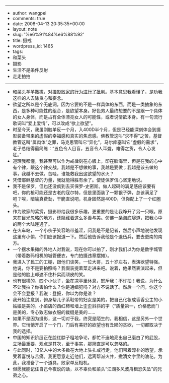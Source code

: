 - --
- author: wangpei
- comments: true
- date: 2008-04-13 20:35:35+00:00
- layout: note
- slug: '%e6%91%84%e6%88%92'
- title: 摄戒
- wordpress_id: 1465
- tags:
- 和菜头
- 摄影
- 生活不是条件反射
- 走走拍拍
- --
- 和菜头羊羊撒撒，对[摄影败家的行为进行了批判](http://www.hecaitou.net/?p=2787)。基本意思我看懂了，是劝我这样的人去除贪心和妄念。
- 欲望之所以是个无底洞，因为它要的不是一样具体的东西，而是一类抽象的东西，是多种可能性的组合，是欲望本身。好色男人最终想要的不是跟一个具体的女人身体，而是占有全体漂亮女人的可能性，或者说情欲本身。有一句流行歌词叫“爱上爱情”，可以改成“欲上欲望”。
- 时至今天，我虽刚触单反一个月，入400D半个月，但是已经能深刻体会到摄影装备带来的虚假的幸福感和真实的焦虑感。佛教管这叫“求不得”之苦，基督教管这叫“属肉体”之罪，马克思管叫它“异化”，马尔库塞叫它“虚假的需求”，老子总结得最简练：“五色令人目盲，五音令人耳聋，难得之货，令人心发狂。”
- 道理我都懂，我甚至可以作为戒律刻在心版上，印在脑海里，但是在我的心中有个律，跟这个律交战。我越是不想做的事，我越是要做；我越是该去做的事，我越不去做。苦哇，谁能救我出这欲望的水火？
- 凭借耶稣基督的力量，我就能得胜有余了。使徒保罗信心坚定地说。
- 我不是保罗，但也还没疯到去买保罗-史密斯。做人起码的满足感应该要有吧，你的枪可能还是古老的寇尔特，但是里面装了一颗银子弹，总该满足了吧？唉，暗喻真费劲，干脆直说吧，机身固然是400D，但你配上了一个红圈头。
- 作为败家的奖赏，摄影带给我很多乐趣，更重要的是让我睁开了另一只眼。原来在目光忽略的地方，还隐藏着这么多善与美。仿佛一条海底隧道，把我心中的两个大陆连通了。
- 在火车站，一个小伙子笑容略带羞涩，问我是不是记者，然后小声地说他发现这里有小偷，你们应该报道一下。然后他告诉我他是个退伍兵，要去更南的南方。
- 一个摆水果摊的外地人对我说，现在你可以拍了，刚才我们以为你是数字城管（带着数码相机的城管便衣，专门拍摄违章摆摊）。
- 我进入了民工的工棚，跟他们谈笑，一位大哥，五十岁左右，表演欲望特强。他说，你不是要拍照吗？我假装提着菜走进来吧。说着，他果然表演起来，但是他的脸上却遮不住朴实而顽皮的笑。
- 也有很横的，四个小伙子，坐在凉亭里休息，怒斥我：不许拍！我说，为什么不让我拍？你害怕什么？你是通缉犯吗？对方不说话了。然后一个问，你这个会不会登报？我说：登报，你以为你是谁？
- 我开始注意到，俯身帮儿子系鞋带的妇女是美的，把自己化妆成香香公主的小姑娘是美的，小菜店的西红柿和墙上歪歪斜斜的字（“质量第一，价格低而”）是美的，专心致志做衣服的裁缝是美的……
- 如果不是因为摄影，这一切对于我，终究是陌生的。我相信，这是另外一个世界。它悄悄开启了一个门，门后有美好的欲望也有丑陋的贪欲，一切都取决于我的选择。
- 中国的知识阶层正在脸红脖子粗地争论，都忙不迭地亮出自己磨白了的屁股，立场最重要，观点是其次，至于事实，那简直是可以忽略的。
- 与此同时，13亿人中的大多数在大地上驻扎或行走，他们带着淳朴的愿望，承受着喜悦与苦痛。我更愿意走近他们，远离帮派火并，撇清文字里的油花。为此，我准备了一个道具，败家单反相机。
- 但愿我能记住自己今夜说的话，以不辜负和菜头“江湖多风波舟楫恐失坠”的兄弟之心。
